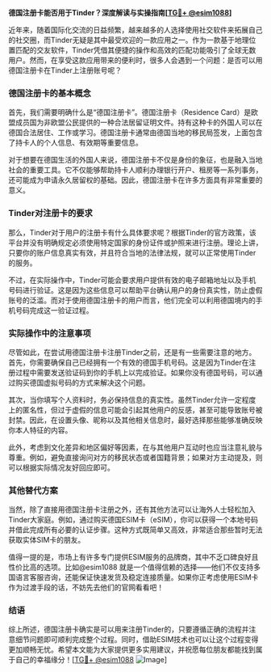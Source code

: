 **德国注册卡能否用于Tinder？深度解读与实操指南[[TG💪+ @esim1088](https://t.me/s/esim1088)]**

近年来，随着国际化交流的日益频繁，越来越多的人选择使用社交软件来拓展自己的社交圈，而Tinder无疑是其中最受欢迎的一款应用之一。作为一款基于地理位置匹配的交友软件，Tinder凭借其便捷的操作和高效的匹配功能吸引了全球无数用户。然而，在享受这款应用带来的便利时，很多人会遇到一个问题：是否可以用德国注册卡在Tinder上注册账号呢？

### 德国注册卡的基本概念

首先，我们需要明确什么是“德国注册卡”。德国注册卡（Residence Card）是欧盟成员国为非欧盟公民提供的一种合法居留证明文件。持有这种卡的外国人可以在德国合法居住、工作或学习。德国注册卡通常由德国当地的移民局签发，上面包含了持卡人的个人信息、有效期等重要信息。

对于想要在德国生活的外国人来说，德国注册卡不仅是身份的象征，也是融入当地社会的重要工具。它不仅能够帮助持卡人顺利办理银行开户、租房等一系列事务，还可能成为申请永久居留权的基础。因此，德国注册卡在许多方面具有非常重要的意义。

### Tinder对注册卡的要求

那么，Tinder对于用户的注册卡有什么具体要求呢？根据Tinder的官方政策，该平台并没有明确规定必须使用特定国家的身份证件或护照来进行注册。理论上讲，只要你的账户信息真实有效，并且符合当地的法律法规，就可以正常使用Tinder的服务。

不过，在实际操作中，Tinder可能会要求用户提供有效的电子邮箱地址以及手机号码进行验证。这是因为这些信息可以帮助平台确认用户的身份真实性，防止虚假账号的泛滥。而对于使用德国注册卡的用户而言，他们完全可以利用德国境内的手机号码完成这一验证过程。

### 实际操作中的注意事项

尽管如此，在尝试用德国注册卡注册Tinder之前，还是有一些需要注意的地方。首先，你需要确保自己已经拥有一个有效的德国手机号码。这是因为Tinder在注册过程中需要发送验证码到你的手机上以完成验证。如果你没有德国号码，可以通过购买德国虚拟号码的方式来解决这个问题。

其次，当你填写个人资料时，务必保持信息的真实性。虽然Tinder允许一定程度上的匿名性，但过于虚假的信息可能会引起其他用户的反感，甚至可能导致账号被封禁。因此，在设置头像、昵称以及其他相关信息时，最好选择那些能够准确反映你本人特征的内容。

此外，考虑到文化差异和地区偏好等因素，在与其他用户互动时也应当注意礼貌与尊重。例如，避免直接询问对方的移民状态或者国籍背景；如果对方主动提及，则可以根据实际情况友好回应即可。

### 其他替代方案

当然，除了直接用德国注册卡注册之外，还有其他方法可以让海外人士轻松加入Tinder大家庭。例如，通过购买德国ESIM卡（eSIM），你可以获得一个本地号码并借此完成所有必要的认证步骤。这种方式既简单又高效，非常适合那些暂时无法获取实体SIM卡的朋友。

值得一提的是，市场上有许多专门提供ESIM服务的品牌商，其中不乏口碑良好且性价比高的选项。比如@esim1088 就是一个值得信赖的选择——他们不仅支持多国语言客服咨询，还能保证快速发货及稳定连接质量。如果你正考虑使用ESIM卡作为过渡手段的话，不妨先去他们的官网看看吧！

### 结语

综上所述，德国注册卡确实是可以用来注册Tinder的，只要遵循正确的流程并注意细节问题即可顺利完成整个过程。同时，借助ESIM技术也可以让这个过程变得更加顺畅无忧。希望本文能为大家提供更多实用建议，并祝愿每位朋友都能找到属于自己的幸福缘分！[[TG💪+ @esim1088](https://t.me/s/esim1088) ![Image](https://i.postimg.cc/4NQfJmqS/Snipaste-2025-05-13-00-14-12.png)]